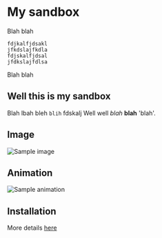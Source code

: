 My sandbox
==========

Blah blah

	fdjkalfjdsakl
	jfkdslajfkdla
	fdjskalfjdsal
	jfdkslajfdlsa


Blah blah


Well this is my sandbox
-----------------------

Blah  lbah bleh `blih` fdskalj   Well well *blah* **blah** 'blah'.


Image
-----

![Sample image](https://user-images.githubusercontent.com/3999598/27096588-757fed02-5069-11e7-974a-1ddabb85dcf2.png)


Animation
---------

![Sample animation](https://user-images.githubusercontent.com/3999598/27096602-7d40ee4c-5069-11e7-9e00-7cb75a3c13a7.gif)


Installation
------------

More details [here](INSTALL.md)
